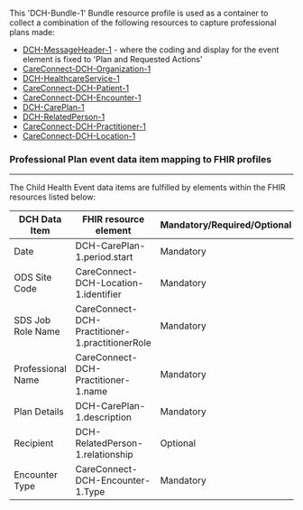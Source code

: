 This 'DCH-Bundle-1' Bundle resource profile is used as a container to collect a combination of the following resources to capture professional plans made:

- [DCH-MessageHeader-1] - where the coding and display for the event element is fixed to 'Plan and Requested Actions'
- [CareConnect-DCH-Organization-1]
- [DCH-HealthcareService-1]
- [CareConnect-DCH-Patient-1]
- [CareConnect-DCH-Encounter-1]
- [DCH-CarePlan-1]
- [DCH-RelatedPerson-1]
- [CareConnect-DCH-Practitioner-1]
- [CareConnect-DCH-Location-1]
                                                                                                   
### Professional Plan event data item mapping to FHIR profiles ###
----------
The Child Health Event data items are fulfilled by elements within the FHIR resources listed below:

| DCH Data Item     | FHIR resource element                           | Mandatory/Required/Optional |
|-------------------|-------------------------------------------------|-----------------------------|
| Date              | DCH-CarePlan-1.period.start                     | Mandatory                   |
| ODS Site Code     | CareConnect-DCH-Location-1.identifier           | Mandatory                   |
| SDS Job Role Name | CareConnect-DCH-Practitioner-1.practitionerRole | Mandatory                   |
| Professional Name | CareConnect-DCH-Practitioner-1.name             | Mandatory                   |
| Plan Details      | DCH-CarePlan-1.description                      | Mandatory                   |
| Recipient         | DCH-RelatedPerson-1.relationship                | Optional                    |
| Encounter Type    | CareConnect-DCH-Encounter-1.Type                | Mandatory                   |

[DCH-MessageHeader-1]:dch-messageheader-1.html
[CareConnect-DCH-Organization-1]:careconnect-organization-1.html
[CareConnect-DCH-Patient-1]:careconnect-dch-patient-1.html
[CareConnect-DCH-Encounter-1]:careconnect-dch-encounter-1.html
[CareConnect-DCH-Practitioner-1]:careconnect-dch-practitioner-1.html
[CareConnect-DCH-Location-1]:careconnect-dch-location-1.html
[DCH-CarePlan-1]:dch-careplan-1.html
[DCH-RelatedPerson-1]:dch-relatedperson-1.html
[DCH-HealthcareService-1]:dch-healthcareservice-1.html

